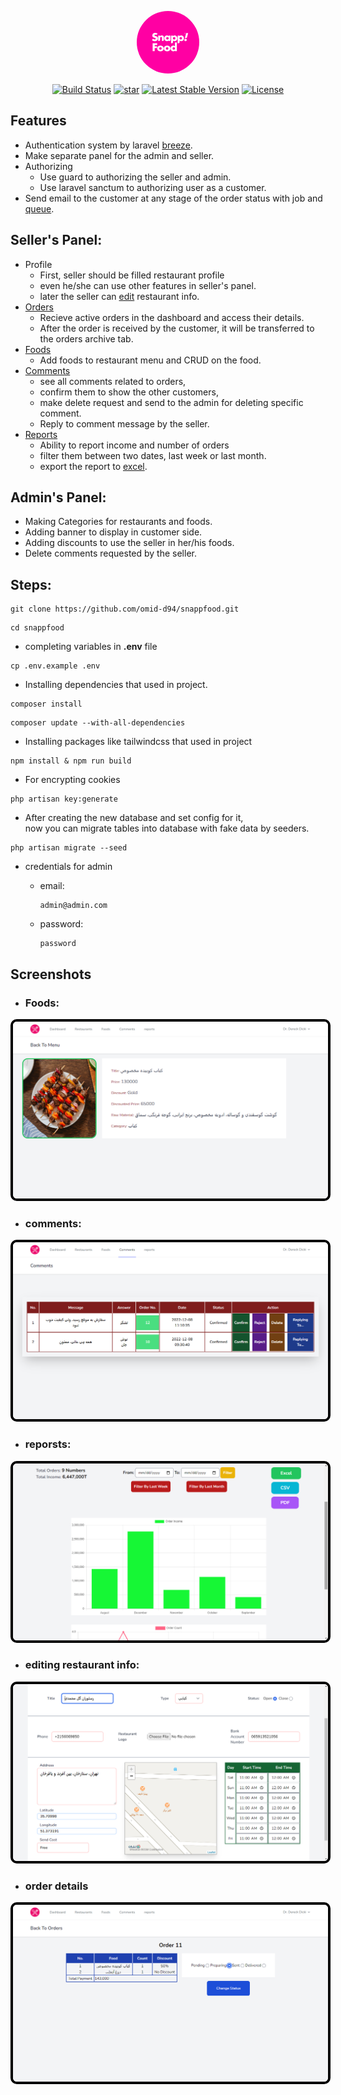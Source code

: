 <p align="center"><img style="border-radius: 50%; width: 100px; height: 100px;" src="public/img/logo-400x400.png" 
alt="SnappFood"></p>

<p align="center">
<a href="https://travis-ci.org/laravel/framework"><img src="https://travis-ci.org/laravel/framework.svg" alt="Build Status"></a>
<a href="https://github.com/omid-d94/snappfood/stargazers"><img src="https://cdn-icons-png.flaticon.com/512/1828/1828884.png" style="width: 24px;" alt="star"></a>
<a href="https://packagist.org/packages/laravel/framework"><img src="https://img.shields.io/packagist/v/laravel/framework" alt="Latest Stable Version"></a>
<a href="https://packagist.org/packages/laravel/framework"><img src="https://img.shields.io/packagist/l/laravel/framework" alt="License"></a>
</p>

## Features

- Authentication system by laravel [breeze](https://laravel.com/docs/9.x/starter-kits#laravel-breeze).
- Make separate panel for the admin and seller.
- Authorizing 
  - Use guard to authorizing the seller and admin.
  - Use laravel sanctum to authorizing user as a customer.    
- Send email to the customer at any stage of the order status with job and [queue](https://laravel.com/docs/9.x/queues).

## Seller's Panel:
- Profile
  - First, seller should be filled restaurant profile 
  - even he/she can use other features in seller's panel.
  - later the seller can [edit](#editing-restaurant-info) restaurant info.
- [Orders](#order-details)
  - Recieve active orders in the dashboard and access their details.
  - After the order is received by the customer, it will be transferred to the orders archive tab.
- [Foods](#foods)
  - Add foods to restaurant menu and CRUD on the food.
- [Comments](#comments)
  - see all comments related to orders,
  - confirm them to show the other customers,
  - make delete request and send to the admin for deleting specific comment. 
  - Reply to comment message by the seller.
- [Reports](#reporsts)
  - Ability to report income and number of orders <br>
  - filter them between two dates, last week or last month.<br>
  - export the report to [excel](https://packagist.org/packages/maatwebsite/excel). <br>


## Admin's Panel:

- Making Categories for restaurants and foods.
- Adding banner to display in customer side.
- Adding discounts to use the seller in her/his foods.
- Delete comments requested by the seller. 

## Steps:

<pre><code>git clone https://github.com/omid-d94/snappfood.git </code></pre>
<pre><code>cd snappfood</code></pre>
- completing variables in <b>.env</b> file
<pre><code>cp .env.example .env</code></pre>
- Installing dependencies that used in project.
<pre><code>composer install </code></pre>
<pre><code>composer update --with-all-dependencies </code></pre>
- Installing packages like tailwindcss that used in project
<pre><code>npm install & npm run build</code></pre>
- For encrypting cookies
<pre><code>php artisan key:generate</code></pre>
- After creating the new database and set config for it,<br>now you can migrate tables into database with fake data by seeders.
<pre><code>php artisan migrate --seed</code></pre>

- credentials for admin 
  - <p>email: <pre><code>admin@admin.com</code></pre></p>
  - <p>password: <pre><code>password</code></pre></p>

## Screenshots
- ### Foods: 

<img style="border:4px black solid; border-radius:10px; hover:border:4px green solid;" src="./screenshots/foods.png">

- ### comments: 

<img style="border:4px black solid; border-radius:10px; hover:border:4px green solid;"  src="./screenshots/comments.png">

- ### reporsts: 

<img style="border:4px black solid; border-radius:10px; hover:border:4px green solid;"  src="./screenshots/reports.png">

- ### editing restaurant info: 

<img style="border:4px black solid; border-radius:10px; hover:border:4px green solid;"  src="./screenshots/restaurant.png">

- ### order details

<img style="border:4px black solid; border-radius:10px; hover:border:4px green solid;"  src="./screenshots/orders.png">
